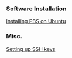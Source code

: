 ### Software Installation
[Installing PBS on Ubuntu](https://jabriffa.wordpress.com/2015/02/11/installing-torquepbs-job-scheduler-on-ubuntu-14-04-lts/)

### Misc.
[Setting up SSH keys](https://www.digitalocean.com/community/tutorials/how-to-set-up-ssh-keys--2)
